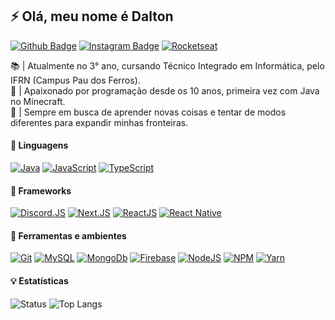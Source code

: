 ## ⚡ Olá, meu nome é Dalton 

<a href="https://github.com/jdaltonlins"><img alt="Github Badge" src="https://img.shields.io/badge/-Github-4B0082?style=for-the-badge&logo=Github&logoColor=gray&link=https://github.com/jdaltonlins" /></a>
<a href="https://github.com/jdaltonlins"><img alt="Instagram Badge" src="https://img.shields.io/badge/-Instagram-4B0082?style=for-the-badge&logo=Instagram&logoColor=DD2A7B&link=https://instagram.com/daltinhu_" /></a>
<a href="https://app.rocketseat.com.br/me/jdaltonlins"><img alt="Rocketseat" src="https://img.shields.io/badge/Rocketseat-4B0082?style=for-the-badge&logo=data:image/png;base64,iVBORw0KGgoAAAANSUhEUgAAABAAAAAQCAMAAAAoLQ9TAAAALVBMVEVHcExxWsF0XMJzXMJxWcFsUsD///9jRrzY0u6Xh9Gsn9n39fyMecy0qd2bjNJWBT0WAAAABHRSTlMA2Do606wF2QAAAGlJREFUGJVdj1cWwCAIBLEsRU3uf9xobDH8+GZwUYi8i6ucJwrxKE+7D0G9Q4vlYqtmCSjndr4CgCgzlyFgfKfKCVO0LrPKjmiqMxGXkJwNnXskqWG+1oSM+BSwD8f29YLNjvx/OQrn+g99oQSoNmt3PgAAAABJRU5ErkJggg==" /></a>

📚 | Atualmente no 3° ano, cursando Técnico Integrado em Informática, pelo IFRN (Campus Pau dos Ferros). </br>
💖 | Apaixonado por programação desde os 10 anos, primeira vez com Java no Minecraft. </br>
🧠 | Sempre em busca de aprender novas coisas e tentar de modos diferentes para expandir minhas fronteiras.

#### :speech_balloon: Linguagens
<a href="#"><img alt="Java" src="https://img.shields.io/badge/Java-4B0082.svg?style=for-the-badge&logo=java&logoColor=white" /></a>
<a href="#"><img alt="JavaScript" src="https://img.shields.io/badge/JavaScript-4B0082.svg?style=for-the-badge&logo=javascript&logoColor=FFD700" /></a>
<a href="#"><img alt="TypeScript" src="https://img.shields.io/badge/TypeScript-4B0082.svg?style=for-the-badge&logo=typescript&logoColor=5050FF" /></a>

#### :hammer: Frameworks
<a href="#"><img alt="Discord.JS" src="https://img.shields.io/badge/Discord.JS-4B0082.svg?style=for-the-badge&logo=discord&logoColor=7289DA" /></a>
<a href="#"><img alt="Next.JS" src="https://img.shields.io/badge/Next.JS-4B0082.svg?style=for-the-badge&logo=next.js&logoColor=gray" /></a>
<a href="#"><img alt="ReactJS" src="https://img.shields.io/badge/ReactJS-4B0082.svg?style=for-the-badge&logo=react&logoColor=40E0D0" /></a>
<a href="#"><img alt="React Native" src="https://img.shields.io/badge/React Native-4B0082.svg?style=for-the-badge&logo=react&logoColor=008B8B" /></a>

#### :wrench: Ferramentas e ambientes
<a href="#"><img alt="Git" src="https://img.shields.io/badge/Git-4B0082.svg?style=for-the-badge&logo=git&logoColor=D853F" /></a>
<a href="#"><img alt="MySQL" src="https://img.shields.io/badge/MySQL-4B0082.svg?style=for-the-badge&logo=mysql&logoColor=008080" /></a>
<a href="#"><img alt="MongoDb" src="https://img.shields.io/badge/MongoDb-4B0082.svg?style=for-the-badge&logo=mongodb&logoColor=4DB33D" /></a>
<a href="#"><img alt="Firebase" src="https://img.shields.io/badge/Firebase-4B0082.svg?style=for-the-badge&logo=firebase&logoColor=FFA000" /></a>
<a href="#"><img alt="NodeJS" src="https://img.shields.io/badge/NodeJS-4B0082.svg?style=for-the-badge&logo=node.js&logoColor=4DB33D" /></a>
<a href="#"><img alt="NPM" src="https://img.shields.io/badge/NPM-4B0082.svg?style=for-the-badge&logo=npm" /></a>
<a href="#"><img alt="Yarn" src="https://img.shields.io/badge/Yarn-4B0082.svg?style=for-the-badge&logo=yarn&logoColor=40E0D0" /></a>

#### :bulb: Estatísticas
<a>![Status](https://github-readme-stats.vercel.app/api?username=JDaltonLins&show_icons=true&count_private=true&theme=nightowl&locale=pt-br)</a>
<a>![Top Langs](https://github-readme-stats.vercel.app/api/top-langs/?username=JDaltonLins&hide=html&layout=compact&theme=nightowl&locale=pt-br)</a>
